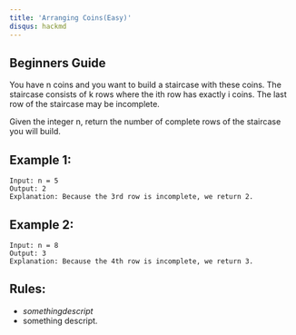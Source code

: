 ```yaml
---
title: 'Arranging Coins(Easy)'
disqus: hackmd
---
```


## Beginners Guide

You have n coins and you want to build a staircase with these coins. The staircase consists of k rows where the ith row has exactly i coins. The last row of the staircase may be incomplete.

Given the integer n, return the number of complete rows of the staircase you will build.

Example 1:
---
```go=
Input: n = 5
Output: 2
Explanation: Because the 3rd row is incomplete, we return 2.
```

Example 2:
---
```go=
Input: n = 8
Output: 3
Explanation: Because the 4th row is incomplete, we return 3.
```

Rules:
---
* $something descript$
* something descript.